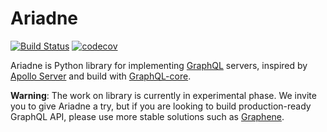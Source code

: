# Ariadne

[![Build Status](https://travis-ci.org/mirumee/ariadne.svg?branch=master)](https://travis-ci.org/mirumee/ariadne)
[![codecov](https://codecov.io/gh/mirumee/ariadne/branch/master/graph/badge.svg)](https://codecov.io/gh/mirumee/ariadne)

Ariadne is Python library for implementing [GraphQL](http://graphql.github.io/) servers, inspired by [Apollo Server](http://graphql.github.io/) and build with [GraphQL-core](https://github.com/graphql-python/graphql-core).

**Warning**: The work on library is currently in experimental phase. We invite you to give Ariadne a try, but if you are looking to build production-ready GraphQL API, please use more stable solutions such as [Graphene](https://github.com/graphql-python/graphene).